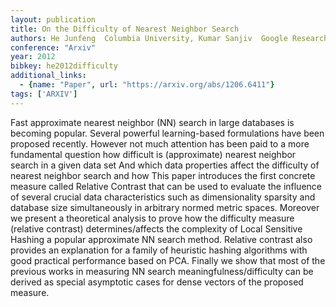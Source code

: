 ```yaml
---
layout: publication
title: On the Difficulty of Nearest Neighbor Search
authors: He Junfeng  Columbia University, Kumar Sanjiv  Google Research, Chang Shih-Fu  Columbia University
conference: "Arxiv"
year: 2012
bibkey: he2012difficulty
additional_links:
  - {name: "Paper", url: "https://arxiv.org/abs/1206.6411"}
tags: ['ARXIV']
---
```

Fast approximate nearest neighbor (NN) search in large databases is becoming popular. Several powerful learning-based formulations have been proposed recently. However not much attention has been paid to a more fundamental question how difficult is (approximate) nearest neighbor search in a given data set And which data properties affect the difficulty of nearest neighbor search and how This paper introduces the first concrete measure called Relative Contrast that can be used to evaluate the influence of several crucial data characteristics such as dimensionality sparsity and database size simultaneously in arbitrary normed metric spaces. Moreover we present a theoretical analysis to prove how the difficulty measure (relative contrast) determines/affects the complexity of Local Sensitive Hashing a popular approximate NN search method. Relative contrast also provides an explanation for a family of heuristic hashing algorithms with good practical performance based on PCA. Finally we show that most of the previous works in measuring NN search meaningfulness/difficulty can be derived as special asymptotic cases for dense vectors of the proposed measure.
